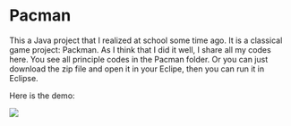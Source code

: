 # Pacman
This a Java project that I realized at school some time ago. It is a classical game project: Packman. As I think that I did it well, I share all my codes here. You see all principle codes in the Pacman folder. Or you can just download the zip file and open it in your Eclipe, then you can run it in Eclipse.

Here is the demo:

![](animation.gif)
